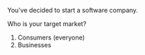 You've decided to start a software company.

Who is your target market?

1. Consumers (everyone)
2. Businesses
